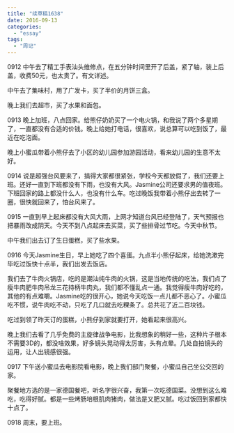 ```yaml
---
title: "续草稿1638"
date: 2016-09-13
categories: 
  - "essay"
tags: 
  - "周记"
---
```


0912 中午去了精工手表汕头维修点，在五分钟时间里开了后盖，紧了轴，装上后盖，收费50元，也太贵了。有文详述。

中午去了集味村，用了广发卡，买了半价的月饼三盒。

晚上我们去超市，买了水果和面包。

0913 晚上加班，八点回家。给熊仔奶奶买了一个电火锅，和我说了两个多星期了，一直都没有合适的价钱。晚上给她打电话，很喜欢，说总算可以吃到饭了，最近在吃泡面。

晚上小蜜瓜带着小熊仔去了小区的幼儿园参加游园活动，看来幼儿园的生意不太好。

0914 说是超强台风要来了，搞得大家都很紧张，学校今天都放假了，我们还要上班。还好一直到下班都没有下雨，也没有大风。Jasmine公司还要求男的值夜班。下班回家的路上都没什么人，也没有什么车。吃过晚饭我带着小熊仔出去转了一圈，很快就回来了，怕台风来了。

0915 一直到早上起床都没有大风大雨，上网才知道台风已经登陆了，天气预报也把暴雨改成阴天。今天不到八点起床去买菜，买了些排骨过节吃。今天中秋节。

中午我们出去订了生日蛋糕，买了些水果。

0916 今天Jasmine生日，早上她吃了四个喜蛋。九点半小熊仔起床，给她洗漱完毕吃过饭快十点半，我们出发去饭店。

我们去了牛肉火锅店，吃的是潮汕纯牛肉的火锅，这是当地传统的吃法，我们点了瘦牛肉肥牛肉吊龙三花持柄牛肉丸，我们都不懂乱点一通。我觉得瘦牛肉好吃的，其他的有点难嚼。Jasmine吃的很开心，她说今天吃饭一点儿都不恶心了。小蜜瓜吃不惯，说牛肉吃不动，只吃了几口就去吃粿条了。总共花了近二百块钱。

吃过到领了昨天订的蛋糕，小熊仔到家就要打开，她看起来很高兴。

晚上我们去看了几乎免费的主旋律战争电影，比我想象的稍好一些，这种片子根本不需要3D的，都没啥效果，好多镜头晃动得太厉害，头有点晕。几处自拍镜头的运用，让人出镜感很强。

0917 下午送小蜜瓜去电影院看电影，晚上我们部门聚餐，小蜜瓜自己坐公交回的家。

聚餐地方选的是一家德国餐吧，听名字很兴奋，我第一次吃德国菜。没想到这么难吃，吃得好腻。都是一些烤肠培根肌肉猪肉，做法是又肥又腻。吃过饭回到家都快十点了。

0918 周末，要上班。
